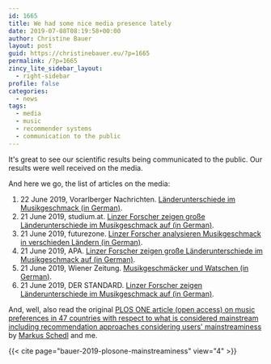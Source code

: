 ```yaml
---
id: 1665
title: We had some nice media presence lately
date: 2019-07-08T08:19:58+00:00
author: Christine Bauer
layout: post
guid: https://christinebauer.eu/?p=1665
permalink: /?p=1665
zincy_lite_sidebar_layout:
  - right-sidebar
profile: false
categories:
  - news
tags:
  - media
  - music
  - recommender systems
  - communication to the public
---
```

It's great to see our scientific results being communicated to the public. Our results were well received on the media.

And here we go, the list of articles on the media:

  1. 22 June 2019, Vorarlberger Nachrichten. <a href="https://epaper.vn.at/kultur/2019/06/21/laenderunterschiede-im-musikgeschmack.vn" rel="noopener noreferrer" target="_blank">Länderunterschiede im Musikgeschmack (in German)</a>.
  2. 21 June 2019, studium.at. <a href="https://www.studium.at/linzer-forscher-zeigen-grosse-laenderunterschiede-im-musikgeschmack" rel="noopener noreferrer" target="_blank">Linzer Forscher zeigen große Länderunterschiede im Musikgeschmack auf (in German)</a>.  
  3. 21 June 2019, futurezone. <a href="https://futurezone.at/science/linzer-forscher-analysieren-musikgeschmack-in-verschieden-laendern/400529719" rel="noopener noreferrer" target="_blank">Linzer Forscher analysieren Musikgeschmack in verschieden L&auml;ndern (in German)</a>.  
  4. 21 June 2019, APA. <a href="https://science.apa.at/site/natur_und_technik/detail?key=SCI_20190621_SCI39351351649172790" rel="noopener noreferrer" target="_blank">Linzer Forscher zeigen gro&szlig;e L&auml;nderunterschiede im Musikgeschmack auf (in German)</a>.  
  5. 21 June 2019, Wiener Zeitung. <a href="http://www.wienerzeitung.at/nachrichten/kultur/pop-rock-jazz/2015013-Musikgeschmaecker-und-Watschen.html" rel="noopener noreferrer" target="_blank">Musikgeschm&auml;cker und Watschen (in German)</a>.  
  6. 21 June 2019, DER STANDARD. <a href="https://www.derstandard.at/story/2000105229715/linzer-forscher-zeigen-laenderunterschiede-im-musikgeschmack-auf" rel="noopener noreferrer" target="_blank">Linzer Forscher zeigen L&auml;nderunterschiede im Musikgeschmack auf (in German)</a>.  

And, well, also read the original <a href="https://doi.org/10.1371/journal.pone.0217389" rel="noopener noreferrer" target="_blank">PLOS ONE article (open access) on music preferences in 47 countries with respect to what is considered mainstream including recommendation approaches considering users' mainstreaminess</a> by <a href="http://www.mschedl.eu" rel="noopener noreferrer" target="_blank">Markus Schedl</a> and me.  

{{< cite page="bauer-2019-plosone-mainstreaminess" view="4" >}}